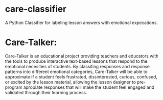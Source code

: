 # care-classifier
A Python Classifier for labeling lesson answers with emotional expecations.


# Care-Talker:
Care-Talker is an educational project providing teachers and educators with the tools to produce interactive text-based lessons that respond to the emotional necesities of students. By classifing responses and response patterns into different emotional categories, Care-Talker will be able to approximate if a student feels frustrated, dissinterested, curious, confused, or excited by the lesson material, allowing the lesson designer to pre-program apropiate responses that will make the student feel engaged and validated through their learning process.
